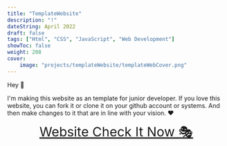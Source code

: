 ```yaml
---
title: "TemplateWebsite"
description: "!"
dateString: April 2022
draft: false
tags: ["Html", "CSS", "JavaScript", "Web Development"]
showToc: false
weight: 208
cover:
    image: "projects/templateWebsite/templateWebCover.png"
--- 
```



 
Hey 🤼

I'm making this website as an template for junior developer. If you love this website, you can fork it or clone it on your github account or systems.
And then make changes to it that are in line with your vision. ❤



<p align="center">
  <a style="font-size:30px"  href="https://awwais.me/templateWebsite">
                                      Website Check It Now 🎭</a>

</p>
